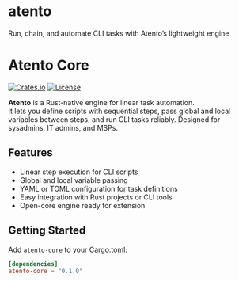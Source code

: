 # atento
Run, chain, and automate CLI tasks with Atento’s lightweight engine.

# Atento Core

[![Crates.io](https://img.shields.io/crates/v/atento-core.svg)](https://crates.io/crates/atento-core)
[![License](https://img.shields.io/badge/license-MIT%20OR%20Apache%202.0-blue.svg)](LICENSE)

**Atento** is a Rust-native engine for linear task automation.  
It lets you define scripts with sequential steps, pass global and local variables between steps, and run CLI tasks reliably. Designed for sysadmins, IT admins, and MSPs.

## Features

- Linear step execution for CLI scripts
- Global and local variable passing
- YAML or TOML configuration for task definitions
- Easy integration with Rust projects or CLI tools
- Open-core engine ready for extension

## Getting Started

Add `atento-core` to your Cargo.toml:

```toml
[dependencies]
atento-core = "0.1.0"
